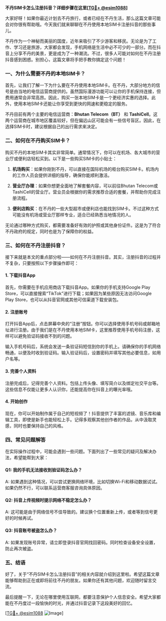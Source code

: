 **不丹SIM卡怎么注册抖音？详细步骤在这里[[TG💪+ @esim1088](https://t.me/s/esim1088)]**

大家好呀！如果你最近计划去不丹旅行，或者已经在不丹生活，那么这篇文章可能会对你很有帮助哦。今天我们就来聊聊在不丹使用本地SIM卡注册抖音的那些事儿。

不丹作为一个神秘而美丽的国度，近年来吸引了不少游客和移民。无论是为了工作、学习还是旅游，大家都会发现，手机网络是生活中必不可少的一部分。而在抖音上分享不丹的美景，更是成为了一种潮流。不过，很多人可能对如何在不丹注册抖音感到困惑。别担心，这篇文章将手把手教你搞定这个问题！

### 一、为什么需要不丹的本地SIM卡？

首先，让我们了解一下为什么要在不丹使用本地SIM卡。在不丹，大部分地方的信号是由当地的电信运营商提供的。虽然国际漫游功能可以让你的手机保持连接，但费用通常会非常高昂。因此，购买一张本地SIM卡是一个更经济实惠的选择。此外，使用本地SIM卡还能让你享受到更快的网速和更稳定的服务。

不丹目前有两个主要的电信运营商：**Bhutan Telecom（BT）** 和 **TashiCell**。这两个运营商在城市地区覆盖较好，但在偏远山区可能会有一些信号盲区。因此，在选择SIM卡时，建议根据自己的出行需求来决定。

### 二、如何在不丹购买SIM卡？

购买不丹的本地SIM卡其实非常简单。通常情况下，你可以在机场、各大城市的营业厅或便利店轻松买到。以下是一些购买SIM卡的小贴士：

1. **机场购买**：如果你刚到不丹，可以直接在国际机场的柜台购买SIM卡。机场内的工作人员会提供详细的指导，确保你能顺利激活。
   
2. **营业厅办理**：如果你想更全面地了解套餐内容，可以前往Bhutan Telecom或TashiCell的营业厅。营业员会根据你的需求推荐合适的套餐，并帮助你完成注册流程。

3. **便利店购买**：在不丹的一些大型超市或便利店也能找到SIM卡。不过这种方式可能没有机场或营业厅那样专业，适合已经熟悉当地情况的人。

无论通过哪种方式购买，都需要准备好有效的护照或其他身份证件。这是为了符合不丹政府的规定，同时也是为了保障你的权益。

### 三、如何在不丹注册抖音？

接下来就是本文的重点部分啦——如何在不丹注册抖音。其实，注册抖音的过程并不复杂，只要按照以下步骤操作即可：

#### 1. 下载抖音App

首先，你需要在手机应用商店下载抖音App。如果你的手机支持Google Play Store，可以直接搜索“TikTok”进行下载；如果因为某些原因无法访问Google Play Store，也可以从抖音官网或其他可信渠道下载安装包。

#### 2. 注册账号

打开抖音App后，点击屏幕中央的“注册”按钮。你可以选择使用手机号码或邮箱地址进行注册。由于我们是在不丹使用本地SIM卡，这里推荐使用手机号码注册，这样可以避免验证码接收不到的问题。

输入手机号码后，系统会发送一条验证码短信到你的手机上。请确保你的手机网络畅通，以便及时收到验证码。输入验证码后，设置密码并填写其他必要信息，如用户名等。

#### 3. 完善个人资料

注册完成后，记得完善个人资料。包括上传头像、填写简介以及绑定社交平台等。这些信息不仅能让更多人认识你，还能提高你在抖音上的曝光率哦。

#### 4. 开始创作

现在，你可以开始制作属于自己的短视频了！抖音提供了丰富的滤镜、音乐库和编辑工具，即使是新手也能轻松上手。记得多观察其他创作者的作品，从中汲取灵感，同时也要保持自己的风格。

### 四、常见问题解答

在实际操作过程中，可能会遇到一些问题。下面列出了一些常见的疑问及解决办法，希望能帮到大家：

#### Q1: 我的手机无法接收到验证码怎么办？
A: 如果遇到这种情况，可以尝试更换网络环境，比如切换Wi-Fi和移动数据试试。如果仍然不行，可以联系运营商客服咨询具体原因。

#### Q2: 抖音上传视频时提示网络不稳定怎么办？
A: 这可能是由于网络信号不佳导致的。建议换个位置重新上传，或者等到信号更好的时候再试。

#### Q3: 抖音账号被盗怎么办？
A: 如果发现账号异常，请立即登录抖音官网找回密码。同时检查设备安全设置，防止再次被盗。

### 五、结语

好了，关于“不丹SIM卡怎么注册抖音”的相关内容就介绍到这里啦。希望这篇文章能够帮助到正在或即将前往不丹的朋友。如果你还有其他问题，欢迎随时留言交流。

最后提醒一下，无论在哪里使用互联网，都要注意保护个人信息安全。希望大家都能在不丹度过一段愉快的时光，并通过抖音记录下这段美好的回忆。

[[TG💪+ @esim1088](https://t.me/s/esim1088) ![Image](https://i.postimg.cc/4NQfJmqS/Snipaste-2025-05-13-00-14-12.png)]